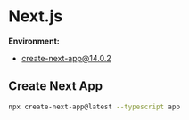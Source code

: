 # Next.js

**Environment:**

- create-next-app@14.0.2

## Create Next App

```bash
npx create-next-app@latest --typescript app
```
